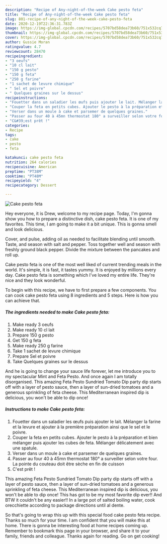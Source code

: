 ```yaml
---
description: "Recipe of Any-night-of-the-week Cake pesto feta"
title: "Recipe of Any-night-of-the-week Cake pesto feta"
slug: 801-recipe-of-any-night-of-the-week-cake-pesto-feta
date: 2020-12-19T22:36:31.783Z
image: https://img-global.cpcdn.com/recipes/5707bd58dea73b60/751x532cq70/cake-pesto-feta-photo-principale-de-la-recette.jpg
thumbnail: https://img-global.cpcdn.com/recipes/5707bd58dea73b60/751x532cq70/cake-pesto-feta-photo-principale-de-la-recette.jpg
cover: https://img-global.cpcdn.com/recipes/5707bd58dea73b60/751x532cq70/cake-pesto-feta-photo-principale-de-la-recette.jpg
author: Gussie Moran
ratingvalue: 4.7
reviewcount: 28470
recipeingredient:
- "3 oeufs"
- "10 cl lait"
- "150 g pesto"
- "150 g feta"
- "250 g farine"
- "1 sachet de levure chimique"
- " Sel et poivre"
- " Quelques graines sur le dessus"
recipeinstructions:
- "Fouetter dans un saladier les œufs puis ajouter le lait. Mélanger la farine et la levure et ajouter à la première préparation ainsi que le sel et le poivre."
- "Couper la feta en petits cubes. Ajouter le pesto à la préparation et bien mélanger puis ajouter les cubes de feta. Mélanger délicatement avec une spatule."
- "Verser dans un moule à cake et parsemer de quelques graines."
- "Passer au four 40 à 45mn thermostat 180° a surveiller selon votre four. La pointe du couteau doit être sèche en fin de cuisson"
- "C&#39;est prêt !"
categories:
- Recipe
tags:
- cake
- pesto
- feta

katakunci: cake pesto feta 
nutrition: 264 calories
recipecuisine: American
preptime: "PT38M"
cooktime: "PT48M"
recipeyield: "4"
recipecategory: Dessert

---
```



![Cake pesto feta](https://img-global.cpcdn.com/recipes/5707bd58dea73b60/751x532cq70/cake-pesto-feta-photo-principale-de-la-recette.jpg)

Hey everyone, it is Drew, welcome to my recipe page. Today, I'm gonna show you how to prepare a distinctive dish, cake pesto feta. It is one of my favorites. This time, I am going to make it a bit unique. This is gonna smell and look delicious.

Cover, and pulse, adding oil as needed to facilitate blending until smooth. Taste, and season with salt and pepper. Toss together well and season with freshly ground black pepper. Divide the mixture between the pancakes and roll up.

Cake pesto feta is one of the most well liked of current trending meals in the world. It's simple, it is fast, it tastes yummy. It is enjoyed by millions every day. Cake pesto feta is something which I've loved my entire life. They're nice and they look wonderful.


To begin with this recipe, we have to first prepare a few components. You can cook cake pesto feta using 8 ingredients and 5 steps. Here is how you can achieve that.

<!--inarticleads1-->

##### The ingredients needed to make Cake pesto feta:

1. Make ready 3 oeufs
1. Make ready 10 cl lait
1. Prepare 150 g pesto
1. Get 150 g feta
1. Make ready 250 g farine
1. Take 1 sachet de levure chimique
1. Prepare  Sel et poivre
1. Take  Quelques graines sur le dessus


And he is going to change your sauce life forever, let me introduce you to my spectacular Mint and Feta Pesto. And once again I am totally disorganised. This amazing Feta Pesto Sundried Tomato Dip party dip starts off with a layer of pesto sauce, then a layer of sun-dried tomatoes and a generous sprinkling of feta cheese. This Mediterranean inspired dip is delicious, you won&#39;t be able to dip once! 

<!--inarticleads2-->

##### Instructions to make Cake pesto feta:

1. Fouetter dans un saladier les œufs puis ajouter le lait. Mélanger la farine et la levure et ajouter à la première préparation ainsi que le sel et le poivre.
1. Couper la feta en petits cubes. Ajouter le pesto à la préparation et bien mélanger puis ajouter les cubes de feta. Mélanger délicatement avec une spatule.
1. Verser dans un moule à cake et parsemer de quelques graines.
1. Passer au four 40 à 45mn thermostat 180° a surveiller selon votre four. La pointe du couteau doit être sèche en fin de cuisson
1. C&#39;est prêt !


This amazing Feta Pesto Sundried Tomato Dip party dip starts off with a layer of pesto sauce, then a layer of sun-dried tomatoes and a generous sprinkling of feta cheese. This Mediterranean inspired dip is delicious, you won&#39;t be able to dip once! This has got to be my most favorite dip ever!! And BTW it couldn&#39;t be any easier!! In a large pot of salted boiling water, cook orecchiette according to package directions until al dente. 

So that's going to wrap this up with this special food cake pesto feta recipe. Thanks so much for your time. I am confident that you will make this at home. There is gonna be interesting food at home recipes coming up. Remember to bookmark this page in your browser, and share it to your family, friends and colleague. Thanks again for reading. Go on get cooking!
